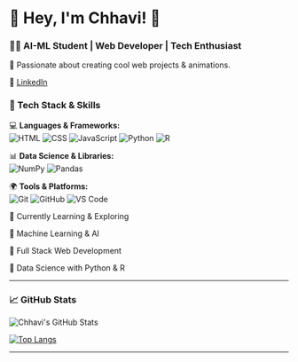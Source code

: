 # 💜 Hey, I'm Chhavi! 🚀

### 👩‍💻 AI-ML Student | Web Developer | Tech Enthusiast  

🔹 Passionate about creating cool web projects & animations.  



 💼 [LinkedIn]((www.linkedin.com/in/chhavi-bhalla-6b7985319)) 

 


### 🚀 Tech Stack & Skills  



💻 **Languages & Frameworks:**  
![HTML](https://img.shields.io/badge/HTML-E34F26?style=for-the-badge&logo=html5&logoColor=white)
![CSS](https://img.shields.io/badge/CSS-1572B6?style=for-the-badge&logo=css3&logoColor=white)
![JavaScript](https://img.shields.io/badge/JavaScript-F7DF1E?style=for-the-badge&logo=javascript&logoColor=black)
![Python](https://img.shields.io/badge/Python-3776AB?style=for-the-badge&logo=python&logoColor=white)
![R](https://img.shields.io/badge/R-276DC3?style=for-the-badge&logo=r&logoColor=white)  




📊 **Data Science & Libraries:**  
![NumPy](https://img.shields.io/badge/NumPy-013243?style=for-the-badge&logo=numpy&logoColor=white)
![Pandas](https://img.shields.io/badge/Pandas-150458?style=for-the-badge&logo=pandas&logoColor=white)





🌍 **Tools & Platforms:**  
![Git](https://img.shields.io/badge/Git-F05032?style=for-the-badge&logo=git&logoColor=white)
![GitHub](https://img.shields.io/badge/GitHub-181717?style=for-the-badge&logo=github&logoColor=white)
![VS Code](https://img.shields.io/badge/VS%20Code-0078D4?style=for-the-badge&logo=visual-studio-code&logoColor=white)






🌱 Currently Learning & Exploring



🔹 Machine Learning & AI

🔹 Full Stack Web Development

🔹 Data Science with Python & R


---  



### 📈 GitHub Stats  
![Chhavi's GitHub Stats](https://github-readme-stats.vercel.app/api?username=chhavibhalla&show_icons=true&theme=radical)  

[![Top Langs](https://github-readme-stats.vercel.app/api/top-langs/?username=chhavibhalla&layout=compact&theme=radical)](https://github.com/chhavibhalla/github-readme-stats)  

---  


